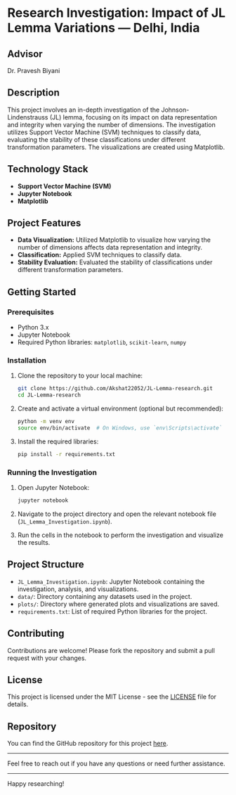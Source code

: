 # Research Investigation: Impact of JL Lemma Variations — Delhi, India

## Advisor

Dr. Pravesh Biyani

## Description

This project involves an in-depth investigation of the Johnson-Lindenstrauss (JL) lemma, focusing on its impact on data representation and integrity when varying the number of dimensions. The investigation utilizes Support Vector Machine (SVM) techniques to classify data, evaluating the stability of these classifications under different transformation parameters. The visualizations are created using Matplotlib.

## Technology Stack

- **Support Vector Machine (SVM)**
- **Jupyter Notebook**
- **Matplotlib**

## Project Features

- **Data Visualization:** Utilized Matplotlib to visualize how varying the number of dimensions affects data representation and integrity.
- **Classification:** Applied SVM techniques to classify data.
- **Stability Evaluation:** Evaluated the stability of classifications under different transformation parameters.

## Getting Started

### Prerequisites

- Python 3.x
- Jupyter Notebook
- Required Python libraries: `matplotlib`, `scikit-learn`, `numpy`

### Installation

1. Clone the repository to your local machine:
    ```bash
    git clone https://github.com/Akshat22052/JL-Lemma-research.git
    cd JL-Lemma-research
    ```

2. Create and activate a virtual environment (optional but recommended):
    ```bash
    python -m venv env
    source env/bin/activate  # On Windows, use `env\Scripts\activate`
    ```

3. Install the required libraries:
    ```bash
    pip install -r requirements.txt
    ```

### Running the Investigation

1. Open Jupyter Notebook:
    ```bash
    jupyter notebook
    ```

2. Navigate to the project directory and open the relevant notebook file (`JL_Lemma_Investigation.ipynb`).

3. Run the cells in the notebook to perform the investigation and visualize the results.

## Project Structure

- `JL_Lemma_Investigation.ipynb`: Jupyter Notebook containing the investigation, analysis, and visualizations.
- `data/`: Directory containing any datasets used in the project.
- `plots/`: Directory where generated plots and visualizations are saved.
- `requirements.txt`: List of required Python libraries for the project.

## Contributing

Contributions are welcome! Please fork the repository and submit a pull request with your changes.

## License

This project is licensed under the MIT License - see the [LICENSE](LICENSE) file for details.

## Repository

You can find the GitHub repository for this project [here](https://github.com/Akshat22052/JL-Lemma-research).

---

Feel free to reach out if you have any questions or need further assistance.

---

Happy researching!
